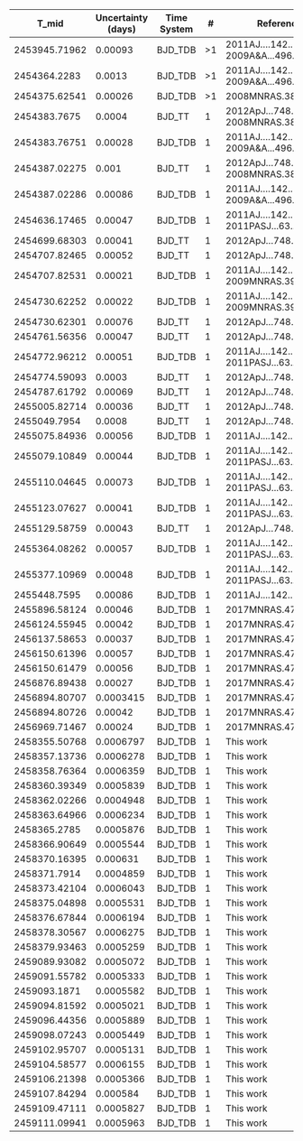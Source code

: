 |T_mid        |Uncertainty (days)|Time System|#  |Reference                             |
|-------------|------------------|-----------|---|--------------------------------------|
|2453945.71962|0.00093           |BJD_TDB    |>1 |2011AJ….142..115D; 2009A&A...496..259G|
|2454364.2283 |0.0013            |BJD_TDB    |>1 |2011AJ….142..115D; 2009A&A...496..259G|
|2454375.62541|0.00026           |BJD_TDB    |>1 |2008MNRAS.387L...4A                   |
|2454383.7675 |0.0004            |BJD_TT     |1  |2012ApJ…748…22H; 2008MNRAS.387L...4A  |
|2454383.76751|0.00028           |BJD_TDB    |1  |2011AJ….142..115D; 2009A&A...496..259G|
|2454387.02275|0.001             |BJD_TT     |1  |2012ApJ…748…22H; 2008MNRAS.387L...4A  |
|2454387.02286|0.00086           |BJD_TDB    |1  |2011AJ….142..115D; 2009A&A...496..259G|
|2454636.17465|0.00047           |BJD_TDB    |1  |2011AJ….142..115D; 2011PASJ...63..287F|
|2454699.68303|0.00041           |BJD_TT     |1  |2012ApJ…748…22H                       |
|2454707.82465|0.00052           |BJD_TT     |1  |2012ApJ…748…22H                       |
|2454707.82531|0.00021           |BJD_TDB    |1  |2011AJ….142..115D; 2009MNRAS.396.1023S|
|2454730.62252|0.00022           |BJD_TDB    |1  |2011AJ….142..115D; 2009MNRAS.396.1023S|
|2454730.62301|0.00076           |BJD_TT     |1  |2012ApJ…748…22H                       |
|2454761.56356|0.00047           |BJD_TT     |1  |2012ApJ…748…22H                       |
|2454772.96212|0.00051           |BJD_TDB    |1  |2011AJ….142..115D; 2011PASJ...63..287F|
|2454774.59093|0.0003            |BJD_TT     |1  |2012ApJ…748…22H                       |
|2454787.61792|0.00069           |BJD_TT     |1  |2012ApJ…748…22H                       |
|2455005.82714|0.00036           |BJD_TT     |1  |2012ApJ…748…22H                       |
|2455049.7954 |0.0008            |BJD_TT     |1  |2012ApJ…748…22H                       |
|2455075.84936|0.00056           |BJD_TDB    |1  |2011AJ....142..115D                   |
|2455079.10849|0.00044           |BJD_TDB    |1  |2011AJ….142..115D; 2011PASJ...63..287F|
|2455110.04645|0.00073           |BJD_TDB    |1  |2011AJ….142..115D; 2011PASJ...63..287F|
|2455123.07627|0.00041           |BJD_TDB    |1  |2011AJ….142..115D; 2011PASJ...63..287F|
|2455129.58759|0.00043           |BJD_TT     |1  |2012ApJ…748…22H                       |
|2455364.08262|0.00057           |BJD_TDB    |1  |2011AJ….142..115D; 2011PASJ...63..287F|
|2455377.10969|0.00048           |BJD_TDB    |1  |2011AJ….142..115D; 2011PASJ...63..287F|
|2455448.7595 |0.00086           |BJD_TDB    |1  |2011AJ....142..115D                   |
|2455896.58124|0.00046           |BJD_TDB    |1  |2017MNRAS.471..650M                   |
|2456124.55945|0.00042           |BJD_TDB    |1  |2017MNRAS.471..650M                   |
|2456137.58653|0.00037           |BJD_TDB    |1  |2017MNRAS.471..650M                   |
|2456150.61396|0.00057           |BJD_TDB    |1  |2017MNRAS.471..650M                   |
|2456150.61479|0.00056           |BJD_TDB    |1  |2017MNRAS.471..650M                   |
|2456876.89438|0.00027           |BJD_TDB    |1  |2017MNRAS.471..650M                   |
|2456894.80707|0.0003415         |BJD_TDB    |1  |2017MNRAS.471..650M                   |
|2456894.80726|0.00042           |BJD_TDB    |1  |2017MNRAS.471..650M                   |
|2456969.71467|0.00024           |BJD_TDB    |1  |2017MNRAS.471..650M                   |
|2458355.50768|0.0006797         |BJD_TDB    |1  |This work                             |
|2458357.13736|0.0006278         |BJD_TDB    |1  |This work                             |
|2458358.76364|0.0006359         |BJD_TDB    |1  |This work                             |
|2458360.39349|0.0005839         |BJD_TDB    |1  |This work                             |
|2458362.02266|0.0004948         |BJD_TDB    |1  |This work                             |
|2458363.64966|0.0006234         |BJD_TDB    |1  |This work                             |
|2458365.2785 |0.0005876         |BJD_TDB    |1  |This work                             |
|2458366.90649|0.0005544         |BJD_TDB    |1  |This work                             |
|2458370.16395|0.000631          |BJD_TDB    |1  |This work                             |
|2458371.7914 |0.0004859         |BJD_TDB    |1  |This work                             |
|2458373.42104|0.0006043         |BJD_TDB    |1  |This work                             |
|2458375.04898|0.0005531         |BJD_TDB    |1  |This work                             |
|2458376.67844|0.0006194         |BJD_TDB    |1  |This work                             |
|2458378.30567|0.0006275         |BJD_TDB    |1  |This work                             |
|2458379.93463|0.0005259         |BJD_TDB    |1  |This work                             |
|2459089.93082|0.0005072         |BJD_TDB    |1  |This work                             |
|2459091.55782|0.0005333         |BJD_TDB    |1  |This work                             |
|2459093.1871 |0.0005582         |BJD_TDB    |1  |This work                             |
|2459094.81592|0.0005021         |BJD_TDB    |1  |This work                             |
|2459096.44356|0.0005889         |BJD_TDB    |1  |This work                             |
|2459098.07243|0.0005449         |BJD_TDB    |1  |This work                             |
|2459102.95707|0.0005131         |BJD_TDB    |1  |This work                             |
|2459104.58577|0.0006155         |BJD_TDB    |1  |This work                             |
|2459106.21398|0.0005366         |BJD_TDB    |1  |This work                             |
|2459107.84294|0.000584          |BJD_TDB    |1  |This work                             |
|2459109.47111|0.0005827         |BJD_TDB    |1  |This work                             |
|2459111.09941|0.0005963         |BJD_TDB    |1  |This work                             |
